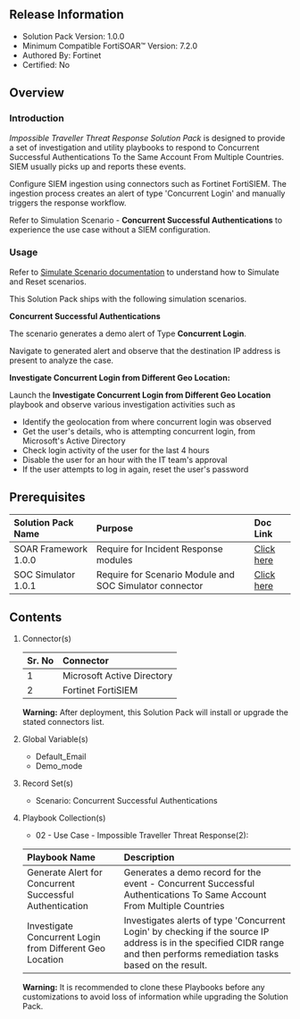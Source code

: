 ## Release Information

- Solution Pack Version: 1.0.0
- Minimum Compatible FortiSOAR™ Version: 7.2.0
- Authored By: Fortinet
- Certified: No

## Overview

### Introduction

*Impossible Traveller Threat Response Solution Pack* is designed to provide a set of investigation and utility playbooks to respond to Concurrent Successful Authentications To the Same Account From Multiple Countries. SIEM usually picks up and reports these events.

Configure SIEM ingestion using connectors such as Fortinet FortiSIEM. The ingestion process creates an alert of type 'Concurrent Login' and manually triggers the response workflow.

Refer to Simulation Scenario - **Concurrent Successful Authentications** to experience the use case without a SIEM configuration.

### Usage

Refer to [Simulate Scenario documentation](https://github.com/fortinet-fortisoar/solution-pack-soc-simulator/blob/develop/docs/solution-pack-guide.md) to understand how to Simulate and Reset scenarios.

This Solution Pack ships with the following simulation scenarios. 

**Concurrent Successful Authentications**

The scenario generates a demo alert of Type **Concurrent Login**.

Navigate to generated alert and observe that the destination IP address is present to analyze the case.

**Investigate Concurrent Login from Different Geo Location:**

Launch the **Investigate Concurrent Login from Different Geo Location** playbook and observe various investigation activities such as

- Identify the geolocation from where concurrent login was observed
- Get the user's details, who is attempting concurrent login, from Microsoft's Active Directory
- Check login activity of the user for the last 4 hours
- Disable the user for an hour with the IT team's approval
- If the user attempts to log in again, reset the user's password

## Prerequisites

|**Solution Pack Name**|**Purpose**|**Doc Link**|
| :- | :- | :- |
|SOAR Framework 1.0.0|Require for Incident Response modules|[Click here](https://github.com/fortinet-fortisoar/solution-pack-soar-framework/blob/develop/README.md)|
|SOC Simulator 1.0.1|Require for Scenario Module and SOC Simulator connector| [Click here](https://github.com/fortinet-fortisoar/solution-pack-soc-simulator/blob/develop/README.md)|

## Contents

1. Connector(s)

    |**Sr. No**|**Connector**|
    | :- | :- |
    |1|Microsoft Active Directory|
    |2|Fortinet FortiSIEM|

     **Warning:** After deployment, this Solution Pack will install or upgrade the stated connectors list.

2. Global Variable(s)

    - Default_Email
    - Demo_mode

3. Record Set(s)

    - Scenario: Concurrent Successful Authentications

4. Playbook Collection(s)
    - 02 - Use Case - Impossible Traveller Threat Response(2):

    |**Playbook Name**|**Description**|
    | :- | :- |
    |Generate Alert for Concurrent Successful Authentication | Generates a demo record for the event - Concurrent Successful Authentications To Same Account From Multiple Countries|
    |Investigate Concurrent Login from Different Geo Location | Investigates alerts of type 'Concurrent Login' by checking if the source IP address is in the specified CIDR range and then performs remediation tasks based on the result.|

     **Warning:** It is recommended to clone these Playbooks before any customizations to avoid loss of information while upgrading the Solution Pack.

